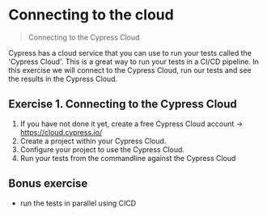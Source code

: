 # Connecting to the cloud

> Connecting to the Cypress Cloud

Cypress has a cloud service that you can use to run your tests called the 'Cypress Cloud'. This is a great way to run your tests in a CI/CD pipeline. In this exercise we will connect to the Cypress Cloud, run our tests and see the results in the Cypress Cloud.

## Exercise 1. Connecting to the Cypress Cloud

1. If you have not done it yet, create a free Cypress Cloud account -> https://cloud.cypress.io/
2. Create a project within your Cypress Cloud.
3. Configure your project to use the Cypress Cloud.
4. Run your tests from the commandline against the Cypress Cloud

## Bonus exercise

- run the tests in parallel using CICD
